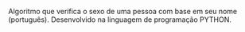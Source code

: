 Algoritmo que verifica o sexo de uma pessoa com base em seu nome (português). Desenvolvido na linguagem de programação PYTHON.

